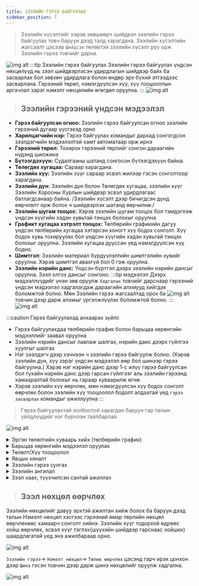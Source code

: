```yaml
---
title: ЗЭЭЛИЙН ГЭРЭЭ БАЙГУУЛАХ
sidebar_position: 7
---
```


> Зээлийн хүсэлтийг хэрэв зөвшөөрч шийдвэл зээлийн гэрээ байгуулах товч баруун дээд талд харагдана.
 Зээлийн хүсэлтийн жагсаалт цэсээр `Шийдсэн` төлөвтэй зээлийн хүсэлт рүү орж Зээлийн гэрээ товчийг дарна. 
 >
![img alt](/img/image-23.png)
:::tip Зээлийн гэрээ байгуулах
Зээлийн гэрээ байгуулах үндсэн нөхцөлүүд нь зээл шийдвэрлэсэн удирдлагын шийдвэр байх ба засварлах бол зөвхөн удирдлага болон өндөр эрх бүхий этгээдээс засварлана. Гэрээний төрөл, нэмэгдүүлсэн хүү, хүү тооцооллын аргачлал зэрэг нэмэлт нөхцөлийн өгөгдөл оруулна.
:::
![img alt](/img/image-24.png)

> ## **Зээлийн гэрээний үндсэн мэдээлэл**
>
- **Гэрээ байгуулсан огноо:** Зээлийн гэрээ байгуулсан огноо зээлийн гэрээний дугаар үүсгэхэд орно
- **Харилцагчийн нэр:** Гэрээ байгуулах командыг дархад сонгогдсон зээлдэгчийн мэдээлэлтэй хамт автоматаар орж ирнэ
- **Гэрээний төрөл:** Тохирох гэрээний төрлийг сонгон дараагийн нүдэнд шилжинэ
- **Бүтээгдэхүүн:** Судалгааны шатанд сонгосон бүтээгдэхүүн байна. 
- **Төлөгдөх хугацаа:** Сараар харагдана.
- **Зээлийн хүү:** Зээлийн хүүг сараар эсвэл жилээр гэсэн сонголтоор харагдана.
- **Зээлийн дүн:** Зээлийн дүн болон Төлөгдөх хугацаа, зээлийн хүүг Зээлийн Хорооны Хурлын шийдвэр эсвэл удирдлагаас батлагдсанаар байна. /Зээлийн хүсэлт дээр бичигдсэн дүнд өөрчлөлт орж болох ч шийдвэрлэх шатанд өөрчилнө./
- **Зээлийн шугам тооцох:** Хэрэв зээлийн шугам тооцох бол тэмдэглэж үндсэн хүүгийн хэдэн хувьтай тэнцэх болохыг оруулна
- **Графикт хугацаа хэтрэлт тооцох:** Төлбөрийн графикийн дагуу үндсэн төлбөрийн хугацаа хэтэрсэн хоногт хүү бодох сонголт. Хүү бодох хувь тохируулах бол үндсэн хүүгийн хэдэн хувьтай тэнцэх болохыг оруулна. Зээлийн хугацаа дууссан үед нэмэгдүүлсэн хүү бодно.
- **Шимтгэл:** Зээлийн материал бүрдүүлэлтийн шимтгэлийн хувийг оруулна. Хэрэв шимтгэл авахгүй бол 0 гэж оруулна.
- **Зээлийн нэрийн данс:** Үндсэн бүртгэл дээрх зээлийн нэрийн дансыг оруулна. Зээл олгох дансыг сонгоно. 
:::tip мэдээлэл
Дээрх мэдээллүүдийг үнэн зөв оруулж `Хадгалах` товчийг дарснаар гэрээний үндсэн мэдээлэл хадгалагдаж дараагийн алхмууд хийгдэх боломжтой болно. Мөн Зээлийн гэрээ жагсаалтад орох ба ![img alt](/img/save.svg) товчин дээр дарж алхмыг үргэлжлүүлэх боломжтой болно. 
:::
![img alt](/img/image-25.png)

:::caution Гэрээ байгуулахад анхаарах зүйлс
-	Гэрээ байгуулахдаа төлбөрийн график болон барьцаа хөрөнгийн мэдээллийг заавал оруулна
-	Зээлийн нэрийн дансыг лавлаж шалгах, нэрийн данс дээрх гүйлгээ хуулгыг шалгах
-	Нэг зээлдэгч дээр хэчнээн ч зээлийн гэрээ байгуулж болно. (Хэрэв зээлийн дүн, хүү зэрэг үндсэн мэдээлэл өөр бол шинээр гэрээ байгуулна.) Хэрэв нэг нэрийн данс дээр 1-с илүү гэрээ байгуулсан бол тухайн нэрийн данс дээр гарсан гүйлгээг аль зээлийн гэрээнд хамааралтай болохыг нь гараар хуваарилж өгнө. 
-	Хэрэв зээлийн хүү өөрчлөх, мөн нэмэгдүүлсэн хүү бодох сонголт өөрчлөх болон зээлийн хүү тооцоолол бодолт алдаатай үед `гэрээ засварлах` командыг ажиллуулна
:::



> Гэрээ байгуулахтай холбоотой харагдах баруун гар талын үйлдлүүдийг нэг бүрчлэн тайлбарлая. 
>
![img alt](/img/image-26.png)

<details>
    <summary>Эргэн төлөлтийн хуваарь хийх (төлбөрийн график)</summary>
    
        
- Зээл олгосон огноог оруулах боломжтой.

- Зээлийн гэрээнд тусгасан зээл олгох хугацаагаар Гэрээний дуусах огноо тооцогдож харагдана.
  
- Эхлэх огноо нь гэрээний дагуу төлөлт хийж эхлэх огноог сонгоно. Ингэснээр сар бүрийн хэдний өдөр төлөх эсэхийг сонгох боломж олгоно.
- Үндсэн төлбөрөөс чөлөөлөх сарыг оруулснаар  төлөлт эхэлснээс хэдэн сарын дараа үндсэн зээлийн төлөлт эхлэхийг зааж өгнө.
- Төлөлтийн төрөл хэсэгт `Тэнцүү төлбөрт` гэж сонговол нийт төлбөр тэнцүү байхаар, `Тэнцүү үндсэн` гэж сонговол үндсэн төлбөр тэнцүү байхаар тооцоолно.
- `Тооцох` товчийг дарснаар нөхцлийн дагуу төлбөрийн график байгуулагдаж харагдана. 
- Тооцоолсон хүснэгт дээр хэрэв гараар засвар хийх бол засах сарын засах талбар дээр товшиж мэдээллийг засварласны дараа `Confirm` товчийг дарж хадгална. 
- Гараар хийсэн засвар амжилттай болсон бол тооцоолол дахин хийгдэж баруун доод буланд _амжилттай_ эсвэл _амжилтгүй_ болсон талаар мэдэгдэл харагдана. 
- Дэлгэцийн доод хэсэгт тооцооллын үр дүнг нэгтгэн харуулна. 
- Гараар оруулах: Энэ сонголтыг сонгосон үед _төлөх огноо, үндсэн төлөлт, хүүгийн төлөлтийн дүн_ -г бүгдийг гараас оруулж өгнө.
- PMT-Үе тутам төлөх. Энэ аргыг сонгосон үед үндсэн төлбөрөөс чөлөөлөх хугацаа байвал оруулж өгөөд төлж эхлэх огноог сонгон `Нэмэх` товч дарахад программ төлөх хуваарийг автоматаар зохионо. 
- Хүүг сар болгон тогтсон өдөр төлөх: Энэ аргыг сонгосон үед зөвхөн үндсэн хүүгийн дүн, төлөх огноог гараас оруулж өгөх ба хүүгийн төлбөрийг үлдэгдэл дүнг сарын хүүгээр үржих замаар программ бодож төлбөрийн график зохионо.

![img alt](/img/image-27.png)

</details>

<details>
 <summary>Барьцаа хөрөнгийн мэдээлэл оруулах</summary>

Барьцааны мэдээлэл оруулахдаа `Барьцаа хөрөнгийн жагсаалт` цонхыг дуудаж засвар хийх товчийг дарсанаар **Барьцаа хөрөнгийн жагсаалт нэмэх** боломжтой болно. Жагсаалтын толгойн зүүн хэсэгт харагдах     `+Шинэ` товчийг дарж шинэ барьцааг нэмнэ. 

---

 ![img alt](/img/image28.png)
 
 Барьцаа хөрөнгийн мэдээлэл зээлийн хүсэлт дээр бүртгэгдсэн барьцаа байх боломжтой ба үнэлгээ мөн хамтран эзэмшигчдийн мэдээллийг оруулан **ОК** товч дарна.
 
 ---
 
 ![img alt](/img/image-29.png)
 
   </details>
   
<details>
 <summary>Төлөлт/Хүү тооцоолол</summary>
 
 Зээлийн тооцооны хүснэгт дээрээс зээлийн хүү тооцоолол, зээлийн олголт төлөлт, хүүгийн төлөлт зэрэг бүхий л мэдээллийг харна. Хүү тооцоолол нь графикт төлбөрийн өдөр мөн сарын сүүлийн өдөр автоматаар бодогдоно. Мөн хэрэглэгч дурын өдрөөр хүү бодуулж болно. Энэ хүснэгт дээрээс үндсэн төлбөр бол хүү төлөлт ямар байдалтай байгаа эсэх, графикт  хугацаа хэтэрч байгаа эсэх мөн нэмэгдүүлсэн хүү бодогдож байгаа эсэхийг харж хянаж болно.
 


import Tabs from '@theme/Tabs';
import TabItem from '@theme/TabItem';

<Tabs>
  <TabItem value="huu" label="Хүү бодох" default>
  
   Хүү бодох гэсэн командаар огноо сонгож хүү бодуулна.
  
  </TabItem>
  <TabItem value="print" label="Хэвлэх">
  
Хэвлэх командаар зээл төлөлтийн хүснэгт гэсэн тайлан хэвлэж авна.
  
  </TabItem>
  <TabItem value="tuluh" label="Төлөлт">
  
Төлөлт хүснэгтээс графикт төлөлт яаж хийгдэж байгааг харна.
  
  </TabItem>
</Tabs>

----

## Тооцооны хүснэгттэй ажиллах заавар
-	Энэ хүснэгт нь зээлийн төлөлт, хүү тооцооллын байдал хэрхэн явагдаж буйг өдөр бүр харж хянаж байх эдийн засагчийн байнга ажиллах дэлгэц юм. Зээлдэгч ирсэн үед энэ хүснэгт дэх төлөлтийн байдлаар тооцоо хийнэ. Мөн дурын өдрөөр хүү бодуулж тооцооллыг харж болно.
-	Зээлийн дуусах огноо болон сунгалтын тоо хүснэгтийн дээд талд харагдана. Эндээс нэмэгдүүлсэн хүү бодогдож байгаа эсэх болон сунгасан огнооноос хойш тооцоолол яаж хийгдэж байгааг харна
-	Хэрэв зээлийн төлөлт болон хүүгийн төлөлтийн бичлэг байхгүй, үндсэн төлбөр болон хүүгийн төлөлт солигдсон эсвэл хүү тооцоолол буруу хийгдсэн бол гэрээний жагсаалт дахь <гэрээ засварлах> командаар орж зээлийн нэрийн данс болон нэмэгдүүлсэн хүүгийн сонголтыг шалгаж, <хадгалах> командыг ажиллуулж, энэ нь зээл тооцооллын бүх бичлэгийг автоматаар дахин шалгадаг.


![img alt](/img/image-30.png)

   </details>
   
   
<details>

 <summary>Явцын хяналт</summary>
 
 Зээлдэгч зээл авснаас хойш төлж барагдуулах хүртэлх хугацаанд хариуцсан эдийн засагчийн зүгээс зээлдэгчтэй холбоо барих бүртээ тэмдэглэл хөтөлж, тухайн тэмдэглэл хөтөлсөн огноо цаг минут, зорилго, тайлбар зэрэг бүх л мэдээллээ Явцын хяналт гэсэн хэсэгт бичиж байх шаардлагатай. Энэ нь эдийн засагчийн зүгээс зээлдэгчтэй холбоо барьсан тухай дэлгэрэнгүй, цэгцтэй мэдээлэл бүрдүүлж, түүнийг тодорхой хугацааны интервалаар хэвлэж тайлагнаж байхад ач холбогдолтой юм. 
  
  ![img alt](/img/image-41.png)

Зүүн дээд талын командуудаар тэмдэглэл шинээр оруулах, өмнөх оруулснаа засварлах боломжтой, хэрэв тухайн зээлдэгч өөр эдийн засагч дээр харьяалагдаж байсан бол тэр эдийн засагчийн оруулж байсан тэмдэглэлийг засварлах боломжгүй. 

Зээлдэгчийн дараагийн зээл төлөх төлөх өдөр болоход программ авто сануулах болон явцын хяналтын дагуу дараагийн хяналтын санамж үүсгэх бол _**Товлосон өдөр**_ талбарт санамж өгөх огноог оруулна. Санамж нь `Хариуцагч` талбарт тохируулсан ажилтанд очно.  
  
![img alt](/img/image-42.png)

> Сануулах огноо, гарчиг, дэлгэрэнгүй мэдээллийг оруулж `Нэмэх` товч дарах ба ийм маягаар олон санамж оруулах боломжтой бөгөөд санамжаа оруулж дуусаад `Хадгалах` товч дарна.


  </details>

<details>

 <summary>Зээлийн гэрээ сунгах</summary>
Зээлийн үндсэн хугацаандаа зээлийн төлбөрөө төлж барагдуулаагүй зээлийн үлдэгдэлтэй үед `зээлийн гэрээ сунгах` үйлдэл хийнэ.  Хэрэв зээлийн үндсэн хугацаа дуусаад энэ үед хугацааг нь сунгаагүй бол тухайн дууссан өдрөөс хойш нэмэгдүүлсэн хүү автоматаар бодогдоно.  Харин гэрээ сунгаснаар нэмэгдүүлсэн хүү бодогдохгүй, мөн графикт хугацаа хэтрэлт болон бусад торгуулиуд бодогдохгүй хөнгөлөлт үзүүлж байгаа гэсэн үг юм. 

---

![img alt](/img/image-31.png)

-	**Зээл сунгах хэлбэр** `Үргэлжлүүлж сунгах` сонголт нь зээлийн дуусах хугацаанаас хойш сунгах, энэ нь нэмэгдүүлсэн хүү буюу торгууль бодохгүйгээр сунгаж байгаа хэлбэр, нөгөө <тодорхой өдрөөс хойш сунгах> сонголт нь зээлийн дуусах хугацаанаас тухайн сунгаж буй өдөр хүртэл нэмэгдүүлсэн хүү буюу торгууль бодож авах хэлбэр юм. 
-	**Зээл дуусах огноо** Зээлийн нэмж сунгаж байгаа хугацааны дуусах өдрийг оруулна, жишээлбэл зээлийн хугацаа нь 2005-04-03 нд дуусаж байгаа үүнийг 6 сараар сунгаж байгаа бол дуусах огноо нь 2005-10-03 байна гэсэн үг. <Тодорхой өдрөөс хойш сунгах> сонголт хийсэн бол тэр огнооноос хойш дуусах өдрөө тооцно
-	**Зээлийн хүү** Зээлийн хүүг өөрчилж өгч болно, энэ нь сунгасан өдрөөс хойш шинэ хүүгээр бодно гэсэн үг. 
-	**Тайлбар** Зээл сунгах шийдвэр эсвэл бусад нэмэлт тайлбар мэдээллийг дэлгэрэнгүй бичнэ. 

:::note Санамж
-	Зээлийн гэрээ сунгахдаа зээл дуусах огноогоо сайтар шалгана уу.
-	Зээлийн гэрээ сунгасны дараа төлбөрийн графикийг шинэчилж байгуулна
-	Зээл сунгасан түүх бичлэгийг харж болно, мөн сунгасан бичлэгийг буцааж болно.
-	Зээл хэдэн ч удаа сунгаж болох бөгөөд тухай бүрт нь нэмэгдүүлсэн хүү болон бусад торгуульд хөнгөлөлт үзүүлж байгаа гэсэн үг
-	Зээл сунгахдаа _**тодорхой өдрөөс хойш**_ гэсэн сонголтоор хийсэн бол зээл дуусах өдрөөс тухайн сунгалт эхэлсэн өдөр хүртэл нэмэгдүүлсэн хүү бодогдож байгаа эсэхийг шалгаж үзэх хэрэгтэй
:::

   </details>



  <details>
     <summary>Зээлийн ангилал</summary>
 
 Зээлийн үндсэн хугацаа дуусах үед зээлийн өрийн үлдэгдэлтэй байвал 90 хоногийн интервалаар ангилал бууруулдаг.  (Хэвийн зээл–Хугацаа хэтэрсэн-Хэвийн бус–Эргэлзээтэй–Муу зээл) гэсэн дарааллаар ангилал шилжүүлнэ. Зээлийн ангилал шилжүүлэхэд зээлийн бүртгэл дээр зөвхөн ангиллын код нь солигдох бөгөөд үндсэн бүртгэлийн программ дээр тухайн ангилал шилжиж буй нэрийн дансыг нээж хуучин ангиллын нэрийн данснаас шинэ рүү нь шилжүүлэх гүйлгээ хийгддэг. Зээлийн бүртгэл дээр хугацаа хэтэрч буй зээлдэгчдийг өдөр бүр харж болох бөгөөд тухайн зээлдэгчдийг гэрээг сунгах буюу эсвэл ангилал шилжүүлэх үйлдлийг дор бүр нь хийж явах ёстой. Мөн сарын сүүлийн өдөр зээлийн ангиллын байдлаар зээлийн эрсдэлийн сан байгуулах ёстой (Тайлан ->МБ тайлан ->Чанаргүй зээлийн хүрэлцээ хангамжийн судалгаа цэсэд зээлийн ангиллын тайлан гарна, тэрний дагуу санг байгуулна.)

Зээлийн ангилал шилжүүлэх дэлгэцийг доор үзүүлэв.

![img alt](/img/image-32.png)
![img alt](/img/image-33.png)

Зээлийн ангиллыг энэ зурагт `шууд ангилал` шилжүүлж болно. Эсвэл үндсэн бүртгэлийн программ дээр ангилал шилжүүлэх гүйлгээ хийхэд зээлийн бүртгэл дээр тухайн зээлийн ангилал автоматаар шилжинэ. Дээрх зурагт үзүүлсэн дэлгэц `шууд ангилал шилжүүлэх` үйлдлийг ангилал авто шилжихгүй үед хэрэглэнэ. 

Мөн зарим тохиолдолд  төлбөрийн графикийн дагуу үндсэн төлбөрөө хугацаандаа төлөөгүй үед тухайн дүнгээр нь хэсэгчилж ангилал шилжүүлэх тохиолдол байдаг. Энэ тохиолдолд `хэсэгчлэн ангилал шилжүүлэх` гэсэн цэсээр орж ангилал шилжүүлэх боломжтой.
   </details>
   
   
   
  <details>
     <summary> Зээл хаах, түүхчилсэн сантай ажиллах </summary>
 
 Зээлийн үндсэн төлбөр болон хүү бүрэн төлөгдөж зээлийн өргүй болсон бол тухайн зээлийн гэрээг хаана, энэ нь түүхчилсэн санд бичигдэх ба тухайн зээлийн түүх бичлэг хадгалагдаж байна гэсэн үг. Хэрэв зээлийн үндсэн өр болон хүүгийн төлбөр дутуу бол хэвийн бус шалтгаануудаас аль тохирохыг нь сонгож нэмэлт тайлбар бичиж хаана. Бусад тохиолдолд хэвийн сонголтоор хаана.
 
 ---

![img alt](/img/image-34.png)

**Харилцагчийн өмнө нь авч байсан хаагдсан зээлүүдийг харах боломжтой.**

---

![img alt](/img/image-35.png)

</details>

>##  Зээл нөхцөл өөрчлөх
 Зээлийн нөхцөлийг давуу эрхтэй ажилтан хийж болох ба баруун дээд талын Нэмэлт нөхцөл хэсгээс гэрээний ямар төрлийн нөхцөл өөрчлөхөөс хамаарч сонголт хийнэ. Зээлийн хүүг тодорхой өдрөөс хойш өөрчлөх, эсвэл хүүг тэглэх(шүүхийн шийдвэр гарснаас хойших) шаардлагатай үед энэ ажилбараар орно.
 >
 ![img alt](/img/image-36.png)
 >
 `Зээлийн гэрээ`-> `Нэмэлт нөхцөл`-> `Төлөв өөрчлөх` цэсэнд гарч ирэх цонхон дээр `Шинэ` гэсэн товчин дээр дарж шинэ нөхцөлийг оруулж хадгална.
 >
 ![img alt](/img/image-37.png)

  